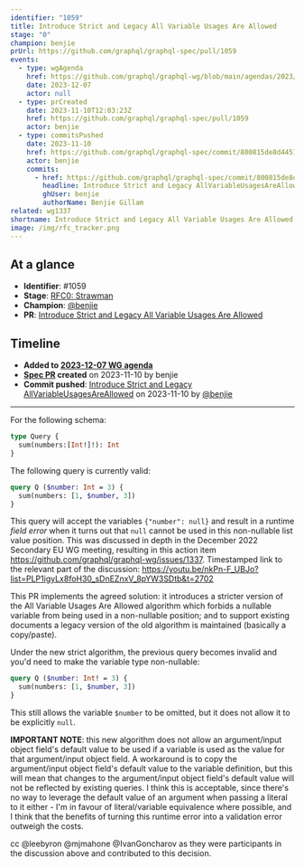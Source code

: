 ```yaml
---
identifier: "1059"
title: Introduce Strict and Legacy All Variable Usages Are Allowed
stage: "0"
champion: benjie
prUrl: https://github.com/graphql/graphql-spec/pull/1059
events:
  - type: wgAgenda
    href: https://github.com/graphql/graphql-wg/blob/main/agendas/2023/12-Dec/07-wg-primary.md
    date: 2023-12-07
    actor: null
  - type: prCreated
    date: 2023-11-10T12:03:23Z
    href: https://github.com/graphql/graphql-spec/pull/1059
    actor: benjie
  - type: commitsPushed
    date: 2023-11-10
    href: https://github.com/graphql/graphql-spec/commit/800815de8d44511c54946bf4cb6840a97e9b5c15
    actor: benjie
    commits:
      - href: https://github.com/graphql/graphql-spec/commit/800815de8d44511c54946bf4cb6840a97e9b5c15
        headline: Introduce Strict and Legacy AllVariableUsagesAreAllowed
        ghUser: benjie
        authorName: Benjie Gillam
related: wg1337
shortname: Introduce Strict and Legacy All Variable Usages Are Allowed
image: /img/rfc_tracker.png
---
```


## At a glance

- **Identifier**: #1059
- **Stage**: [RFC0: Strawman](https://github.com/graphql/graphql-spec/blob/main/CONTRIBUTING.md#stage-0-strawman)
- **Champion**: [@benjie](https://github.com/benjie)
- **PR**: [Introduce Strict and Legacy All Variable Usages Are Allowed](https://github.com/graphql/graphql-spec/pull/1059)

<!-- BEGIN_CUSTOM_TEXT -->



<!-- END_CUSTOM_TEXT -->

## Timeline

- **Added to [2023-12-07 WG agenda](https://github.com/graphql/graphql-wg/blob/main/agendas/2023/12-Dec/07-wg-primary.md)**
- **[Spec PR](https://github.com/graphql/graphql-spec/pull/1059) created** on 2023-11-10 by benjie
- **Commit pushed**: [Introduce Strict and Legacy AllVariableUsagesAreAllowed](https://github.com/graphql/graphql-spec/commit/800815de8d44511c54946bf4cb6840a97e9b5c15) on 2023-11-10 by [@benjie](https://github.com/benjie)

<!-- VERBATIM -->

---

For the following schema:

```graphql
type Query {
  sum(numbers:[Int!]!): Int
}
```

The following query is currently valid:

```graphql
query Q ($number: Int = 3) {
  sum(numbers: [1, $number, 3])
}
```

This query will accept the variables `{"number": null}` and result in a runtime _field error_ when it turns out that `null` cannot be used in this non-nullable list value position. This was discussed in depth in the December 2022 Secondary EU WG meeting, resulting in this action item https://github.com/graphql/graphql-wg/issues/1337. Timestamped link to the relevant part of the discussion: https://youtu.be/nkPn-F_UBJo?list=PLP1igyLx8foH30_sDnEZnxV_8pYW3SDtb&t=2702

This PR implements the agreed solution: it introduces a stricter version of the All Variable Usages Are Allowed algorithm which forbids a nullable variable from being used in a non-nullable position; and to support existing documents a legacy version of the old algorithm is maintained (basically a copy/paste).

Under the new strict algorithm, the previous query becomes invalid and you'd need to make the variable type non-nullable:

```graphql
query Q ($number: Int! = 3) {
  sum(numbers: [1, $number, 3])
}
```

This still allows the variable `$number` to be omitted, but it does not allow it to be explicitly `null`.

**IMPORTANT NOTE**: this new algorithm does not allow an argument/input object field's default value to be used if a variable is used as the value for that argument/input object field. A workaround is to copy the argument/input object field's default value to the variable definition, but this will mean that changes to the argument/input object field's default value will not be reflected by existing queries. I think this is acceptable, since there's no way to leverage the default value of an argument when passing a literal to it either - I'm in favour of literal/variable equivalence where possible, and I think that the benefits of turning this runtime error into a validation error outweigh the costs.

cc @leebyron @mjmahone @IvanGoncharov as they were participants in the discussion above and contributed to this decision.
